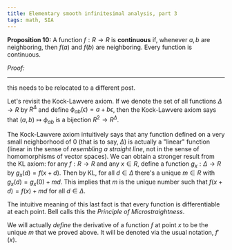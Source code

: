 ```yaml
---
title: Elementary smooth infinitesimal analysis, part 3
tags: math, SIA
---
```


**Proposition 10:** A function $f: R \to R$ is **continuous** if, whenever $a, b$ are neighboring, then $f(a)$ and $f(b)$ are neighboring. Every function is continuous.

*Proof:*


------
this needs to be relocated to a different post.

Let's revisit the Kock-Lawvere axiom. If we denote the set of all functions $\Delta \to R$ by $R^\Delta$ and define $\phi_{ab}(\epsilon) = a + b \epsilon$, then the Kock-Lawvere axiom says that $(a, b) \mapsto \phi_{ab}$ is a bijection $R^2 \to R^\Delta$.

The Kock-Lawvere axiom intuitively says that any function defined on a very small neighborhood of $0$ (that is to say, $\Delta$) is actually a "linear" function (linear in the sense of *resembling a straight line*, not in the sense of homomorphisms of vector spaces). We can obtain a stronger result from the KL axiom: for any $f: R \to R$ and any $x \in R$, define a function $g_x: \Delta \to R$ by $g_x(d) = f(x+d)$. Then by KL, for all $d \in \Delta$ there's a unique $m \in R$ with $g_x(d) = g_x(0) + md$. This implies that $m$ is the unique number such that $f(x+d) = f(x) + md$ for all $d \in \Delta$.

The intuitive meaning of this last fact is that every function is differentiable at each point. Bell calls this the *Principle of Microstraightness*.

We will actually *define* the derivative of a function $f$ at point $x$ to be the unique $m$ that we proved above. It will be denoted via the usual notation, $f'(x)$.

